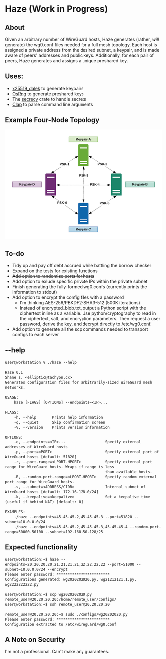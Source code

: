 # Haze (Work in Progress)
## About
Given an arbitrary number of WireGuard hosts, Haze generates (rather, *will* generate) the wg0.conf files needed for a full mesh topology. Each host is assigned a private address from the desired subnet, a keypair, and is made aware of peers' addresses and public keys. Additionally, for each pair of peers, Haze generates and assigns a unique preshared key.

## Uses:
- [x25519_dalek](https://docs.rs/x25519-dalek/0.6.0/x25519_dalek/) to generate keypairs
- [OsRng](https://docs.rs/rand/0.7.3/rand/rngs/struct.OsRng.html) to generate preshared keys
- The [secrecy](https://docs.rs/secrecy/0.6.0/secrecy/index.html) crate to handle secrets
- [Clap](https://docs.rs/clap/2.33.0/clap/) to parse command line arguments

## Example Four-Node Topology
![Four-node topology](/resources/haze_1.png)

## To-do
- Tidy up and pay off debt accrued while battling the borrow checker
- Expand on the tests for existing functions 
- ~~Add option to randomize ports for hosts~~
- Add option to exlude specific private IPs within the private subnet
- Finish generating the fully-formed wg0.confs (currently prints the information to stdout)
- Add option to encrypt the config files with a password
    - I'm thinking AES-256/PBKDF2-SHA3-512 (500K iterations)
    - Instead of encrypted_blob.txt, output a Python script with the ciphertext inline as a variable. Use python/cryptography to read in the ciphertext, salt, and encryption parameters. Then request a user password, derive the key, and decrypt directly to /etc/wg0.conf.
- Add option to generate all the scp commands needed to transport configs to each server

## --help
```
user@workstation % ./haze --help

Haze 0.1
Shane s. <elliptic@tachyon.cx>
Generates configuration files for arbitrarily-sized WireGuard mesh networks.

USAGE:
    haze [FLAGS] [OPTIONS] --endpoints=<IP>...

FLAGS:
    -h, --help       Prints help information
    -q, --quiet      Skip confirmation screen
    -V, --version    Prints version information

OPTIONS:
    -e, --endpoints=<IP>...                  Specify external addresses of WireGuard hosts
    -p, --port=<PORT>                        Specify external port of WireGuard hosts [default: 51820]
    -r, --port-range=<LPORT-HPORT>           Specify external port range for WireGuard hosts. Wraps if range is less
                                             than available hosts.
    -R, --random-port-range=<LPORT-HPORT>    Specify random external port range for WireGuard hosts.
    -s, --subnet=<ADDRESS/CIDR>              Internal subnet of WireGuard hosts [default: 172.16.128.0/24]
    -k, --keepalive=<keepalive>              Set a keepalive time (useful if behind NAT) [default: 0]

EXAMPLES:
	./haze --endpoints=45.45.45.2,45.45.45.3 --port=51820 --subnet=10.0.0.0/24
	./haze --endpoints=45.45.45.2,45.45.45.3,45.45.45.4 --random-port-range=50000-50100 --subnet=192.168.50.128/25
```

## Expected functionality
```
user@workstation:~$ haze --endpoints=20.20.20.20,21.21.21.21,22.22.22.22 --port=51000 --subnet=10.0.0.0/24 --encrypt
Please enter password: ************************
Configurations generated: wg2020202020.py, wg21212121.1.py, wg2222222222.py

user@workstation:~$ scp wg2020202020.py remote_user@20.20.20.20:/home/remote_user/configs/
user@workstation:~$ ssh remote_user@20.20.20.20

remote_user@20.20.20.20:~$ sudo ./configs/wg20202020.py
Please enter password: ************************
Configuration extracted to /etc/wireguard/wg0.conf
```
## A Note on Security
I'm not a professional. Can't make any guarantees.